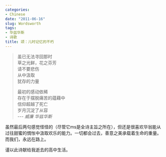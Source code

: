```yaml
---
categories:
- Chinese
date: "2011-06-16"
slug: Wordsworth
tags:
- 华兹华斯
- 诗歌
title: 颂：儿时记忆的不朽 
---
```


> 虽已无法寻回那时  <br>
> 草之光鲜，花之芬芳  <br>
> 请不要悲伤  <br>
> 从中汲取  <br>
> 犹存的力量  <br>
> 
> 最初的感动依稀  <br>
> 存在于摆脱痛苦的蕴藉中  <br>
> 信仰超越了死亡  <br>
> 岁月沉淀了从容  <br>
> --- *威廉 华兹华斯*

虽然最后两句感觉怪怪的（尽管它ms是全诗主旨之所在），但还是很喜欢华翁能从过往甜蜜的惆怅中汲取欢乐的能力。一切都会过去，善意之美承载着生命的重量。而我们，永远在路上。

谨以此诗献给我逝去的高中生活。
